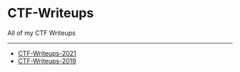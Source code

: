 # CTF-Writeups
All of my CTF Writeups


------

- [CTF-Writeups-2021](https://github.com/Ch3lLIST4/CTF-Writeups-2021)
- [CTF-Writeups-2019](https://github.com/Ch3lLIST4/CTF-Writeups-2019)
